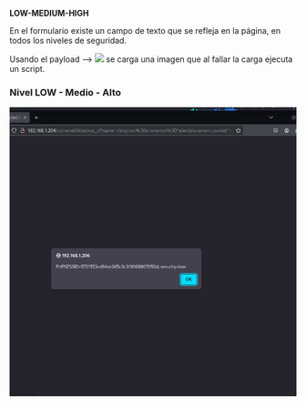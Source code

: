 **LOW-MEDIUM-HIGH**

En el formulario existe un campo de texto que se refleja en la página, en todos los niveles de seguridad.

Usando el payload --> <img src=x onerror="alert(document.cookie)"> se carga una imagen que al fallar la carga ejecuta un script.

### Nivel LOW - Medio - Alto

![img](images/LOW-MEDIUM-HIGH.png)